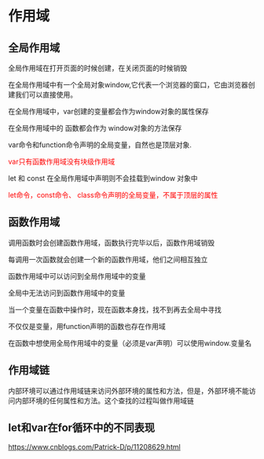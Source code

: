 # 作用域

## 全局作用域 

 全局作用域在打开页面的时候创建，在关闭页面的时候销毁

 在全局作用域中有一个全局对象window,它代表一个浏览器的窗口，它由浏览器创建我们可以直接使用。

 在全局作用域中，var创建的变量都会作为window对象的属性保存

 在全局作用域中的 函数都会作为 window对象的方法保存

var命令和function命令声明的全局变量，自然也是顶层对象.

<font color='red'>var只有函数作用域没有块级作用域</font>

let 和 const 在全局作用域中声明则不会挂载到window 对象中

<font color='red'>let命令，const命令、 class命令声明的全局变量，不属于顶层的属性</font>

## 函数作用域

 调用函数时会创建函数作用域，函数执行完毕以后，函数作用域销毁

每调用一次函数就会创建一个新的函数作用域，他们之间相互独立

函数作用域中可以访问到全局作用域中的变量

全局中无法访问到函数作用域中的变量

当一个变量在函数中操作时，现在函数本身找，找不到再去全局中寻找

不仅仅是变量，用function声明的函数也存在作用域

在函数中想使用全局作用域中的变量（必须是var声明）可以使用window.变量名

## 作用域链

内部环境可以通过作用域链来访问外部环境的属性和方法，但是，外部环境不能访问内部环境的任何属性和方法。这个查找的过程叫做作用域链

## let和var在for循环中的不同表现

https://www.cnblogs.com/Patrick-D/p/11208629.html

